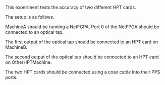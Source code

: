 This experiment tests the accuracy of two different HPT cards.

The setup is as follows.

MachineA should be running a NetFGPA.  Port 0 of the NetFPGA should be
connected to an optical tap.

The first output of the optical tap should be connected to an HPT
card on MachineB.

The second output of the optical tap should be connected to
an HPT card on OtherHPTMachine.

The two HPT cards should be connected using a coax cable into their
PPS ports.
